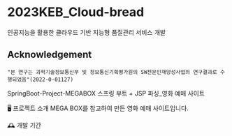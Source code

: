 # 2023KEB_Cloud-bread
인공지능을 활용한 클라우드 기반 지능형 품질관리 서비스 개발

## Acknowledgement

```
"본 연구는 과학기술정보통신부 및 정보통신기획평가원의 SW전문인재양성사업의 연구결과로 수행되었음"(2022-0-01127)
```
SpringBoot-Project-MEGABOX
스프링 부트 + JSP 파싱_영화 예매 사이트

🖥️ 프로젝트 소개
MEGA BOX를 참고하여 만든 영화 예매 사이트입니다.

🕰️ 개발 기간
